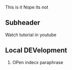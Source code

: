 This is it
Nope its not

## Subheader

Watch tutorial in youtube

## Local DEVelopment

1. OPen indecx paraphrase
